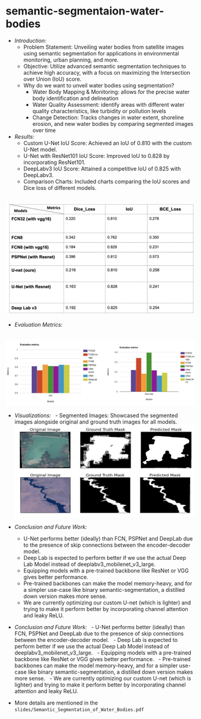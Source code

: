 # semantic-segmentaion-water-bodies


- *Introduction:*
    - Problem Statement: Unveiling water bodies from satellite images using semantic segmentation for applications in environmental monitoring, urban planning, and more.
    - Objective: Utilize advanced semantic segmentation techniques to achieve high accuracy, with a focus on maximizing the Intersection over Union (IoU) score.
    - Why do we want to unveil water bodies using segmentation?
        - Water Body Mapping & Monitoring: allows for the precise water body identification and delineation
        - Water Quality Assessment: identify areas with different water quality characteristics, like turbidity or pollution levels
        - Change Detection: Tracks changes in water extent, shoreline erosion, and new water bodies by comparing segmented images over time
- *Results:*
    -  Custom U-Net IoU Score: Achieved an IoU of 0.810 with the custom U-Net model.
    -  U-Net with ResNet101 IoU Score: Improved IoU to 0.828 by incorporating ResNet101.
    -  DeepLabv3 IoU Score: Attained a competitive IoU of 0.825 with DeepLabv3.
    -  Comparison Charts: Included charts comparing the IoU scores and Dice loss of different models.

  ![alt text](https://github.com/lalwanii26/semantic-segmentaion-water-bodies/blob/main/images/result.png?raw=true)

- *Evaluation Metrics:*

  ![alt text](https://github.com/lalwanii26/semantic-segmentaion-water-bodies/blob/main/images/evaluation%20metrics.png?raw=true)

- *Visualizations:*
  - Segmented Images: Showcased the segmented images alongside original and ground truth images for all models.
  
    ![alt text](https://github.com/lalwanii26/semantic-segmentaion-water-bodies/blob/main/images/visualization.png?raw=true)

- *Conclusion and Future Work:*
    -  U-Net performs better (ideally) than FCN, PSPNet and DeepLab due to the presence of skip connections between the encoder-decoder model.
    -  Deep Lab is expected to perform better if we use the actual Deep Lab Model instead of deeplabv3_mobilenet_v3_large.
    -  Equipping models with a pre-trained backbone like ResNet or VGG gives better performance.
    -  Pre-trained backbones can make the model memory-heavy, and for a simpler use-case like binary semantic-segmentation, a distilled down version makes more sense.
    -  We are currently optimizing our custom U-net (which is lighter) and trying to make it perform better by incorporating channel attention and leaky ReLU.

- *Conclusion and Future Work:*
  - U-Net performs better (ideally) than FCN, PSPNet and DeepLab due to the presence of skip connections between the encoder-decoder model.
  - Deep Lab is expected to perform better if we use the actual Deep Lab Model instead of deeplabv3_mobilenet_v3_large.
  - Equipping models with a pre-trained backbone like ResNet or VGG gives better performance.
  - Pre-trained backbones can make the model memory-heavy, and for a simpler use-case like binary semantic-segmentation, a distilled down version makes more sense.
  - We are currently optimizing our custom U-net (which is lighter) and trying to make it perform better by incorporating channel attention and leaky ReLU.

- More details are mentioned in the `slides/Semantic_Segmentation_of_Water_Bodies.pdf`
